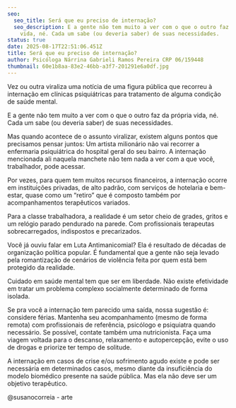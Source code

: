 ```yaml
---
seo:
  seo_title: Será que eu preciso de internação?
  seo_description: E a gente não tem muito a ver com o que o outro faz da própria
    vida, né. Cada um sabe (ou deveria saber) de suas necessidades.
status: true
date: 2025-08-17T22:51:06.451Z
title: Será que eu preciso de internação?
author: Psicóloga Nárrina Gabrieli Ramos Pereira CRP 06/159448
thumbnail: 60e1b8aa-83e2-46bb-a3f7-201291e6a0df.jpg
---
```

Vez ou outra viraliza uma notícia de uma figura pública que recorreu à internação em clínicas psiquiátricas para tratamento de alguma condição de saúde mental.

E a gente não tem muito a ver com o que o outro faz da própria vida, né. Cada um sabe (ou deveria saber) de suas necessidades.

Mas quando acontece de o assunto viralizar, existem alguns pontos que precisamos pensar juntos:
Um artista milionário não vai recorrer a enfermaria psiquiátrica do hospital geral do seu bairro. A internação mencionada ali naquela manchete não tem nada a ver com a que você, trabalhador, pode acessar.

Por vezes, para quem tem muitos recursos financeiros, a internação ocorre em instituições privadas, de alto padrão, com serviços de hotelaria e bem-estar, quase como um “retiro” que é composto também por acompanhamentos terapêuticos variados.

Para a classe trabalhadora, a realidade é um setor cheio de grades, gritos e um relógio parado pendurado na parede. Com profissionais terapeutas sobrecarregados, indispostos e precarizados.

Você já ouviu falar em Luta Antimanicomial? Ela é resultado de décadas de organização política popular. É fundamental que a gente não seja levado pela romantização de cenários de violência feita por quem está bem protegido da realidade.

Cuidado em saúde mental tem que ser em liberdade. Não existe efetividade em tratar um problema complexo socialmente determinado de forma isolada.

Se pra você a internação tem parecido uma saída, nossa sugestão é: considere férias. Mantenha seu acompanhamento (mesmo de forma remota) com profissionais de referência, psicólogo e psiquiatra quando necessário. Se possível, contate também uma nutricionista. Faça uma viagem voltada para o descanso, relaxamento e autopercepção, evite o uso de drogas e priorize ter tempo de solitude.

A internação em casos de crise e/ou sofrimento agudo existe e pode ser necessária em determinados casos, mesmo diante da insuficiência do modelo biomédico presente na saúde pública. Mas ela não deve ser um objetivo terapêutico.



@susanocorreia - arte
